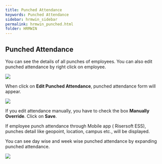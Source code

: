 ```yaml
---
title: Punched Attendance
keywords: Punched Attendance
sidebar: hrmwin_sidebar
permalink: hrmwin_punched.html
folder: HRMWIN
---
```


## Punched Attendance


You can see the details of all punches of employees. You can also edit punched attendance by right click on employee.

![](http://docs.risersoft.com/hrmnirvana/ImagesExt/image8_77.jpg)

When click on **Edit Punched Attendance**, punched attendance form will appear.

![](http://docs.risersoft.com/hrmnirvana/ImagesExt/image8_78.jpg)

If you edit attendance manually, you have to check the box **Manually Override**. Click on **Save**.

If employee punch attendance through Mobile app ( Risersoft ESS), punches detail like geopoint, location, campus etc., will be displayed.

You can see day wise and week wise punched attendance by expanding punched attendance.

![](http://docs.risersoft.com/hrmnirvana/ImagesExt/image8_79.png)
